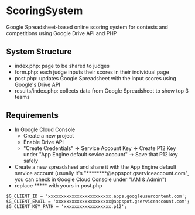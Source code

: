 # ScoringSystem
Google Spreadsheet-based online scoring system for contests and competitions using Google Drive API and PHP

## System Structure
* index.php: page to be shared to judges
* form.php: each judge inputs their scores in their individual page
* post.php: updates Google Spreadsheet with the input scores using Google's Drive API
* results/index.php: collects data from Google Spreadsheet to show top 3 teams

## Requirements
* In Google Cloud Console
	* Create a new project
	* Enable Drive API
	* "Create Credentials" ->  Service Account Key -> Create P12 Key under "App Engine default sevice account" -> Save that P12 key safely
* Create a new spreadsheet and share it with the App Engine default service account (usually it's "********@appspot.gserviceaccount.com", you can check in Google Cloud Console under "IAM & Admin")
* replace ***** with yours in post.php
```
$G_CLIENT_ID = 'xxxxxxxxxxxxxxxxxxxxxxxx.apps.googleusercontent.com';
$G_CLIENT_EMAIL = 'xxxxxxxxxxxxxxxxxxxxx@appspot.gserviceaccount.com';
$G_CLIENT_KEY_PATH = 'xxxxxxxxxxxxxxxxxx.p12';
```
